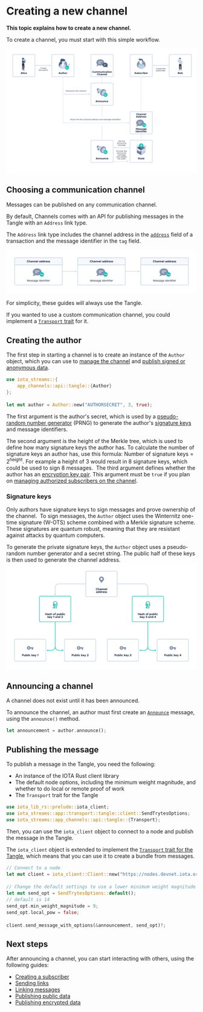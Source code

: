 # Creating a new channel

**This topic explains how to create a new channel.**

To create a channel, you must start with this simple workflow.

![Flowchart for starting a channel](../images/announce-flowchart.png)

## Choosing a communication channel

Messages can be published on any communication channel.

By default, Channels comes with an API for publishing messages in the Tangle with an `Address` link type.

The `Address` link type includes the channel address in the [`address`](root://getting-started/1.1/references/transaction-fields.md) field of a transaction and the message identifier in the `tag` field.

![Header structure](../images/header-structure.png)

For simplicity, these guides will always use the Tangle.

If you wanted to use a custom communication channel, you could implement a [`Transport` trait](https://github.com/iotaledger/streams/blob/master/iota-streams-app/src/transport/mod.rs) for it.

## Creating the author

The first step in starting a channel is to create an instance of the `Author` object, which you can use to [manage the channel](../references/message-types.md#managing-a-channel-as-an-author) and [publish signed or anonymous data](../references/message-types.md#publishing-signed-data-as-an-author).


```rust
use iota_streams::{
    app_channels::api::tangle::{Author}
};

let mut author = Author::new("AUTHORSECRET", 3, true);
```

The first argument is the author's secret, which is used by a [pseudo-random number generator](https://en.wikipedia.org/wiki/Pseudorandom_number_generator) (PRNG) to generate the author's [signature keys](#signature-keys) and message identifiers.

The second argument is the height of the Merkle tree, which is used to define how many signature keys the author has. To calculate the number of signature keys an author has, use this formula: Number of signature keys = 2<sup>height</sup>. For example a height of 3 would result in 8 signature keys, which could be used to sign 8 messages.
    ​
The third argument defines whether the author has an [encryption key pair](#encryption-keys). This argument must be `true` if you plan on [managing authorized subscribers on the channel](../guides/authorizing-subscribers.md).

### Signature keys

Only authors have signature keys to sign messages and prove ownership of the channel.
​
To sign messages, the `Author` object uses the Winternitz one-time signature (W-OTS) scheme combined with a Merkle signature scheme. These signatures are quantum robust, meaning that they are resistant against attacks by quantum computers.

To generate the private signature keys, the `Author` object uses a pseudo-random number generator and a secret string. The public half of these keys is then used to generate the channel address.
​
![Example of a Merkle tree](../images/merkle-tree-channel.png)

## Announcing a channel

A channel does not exist until it has been announced.

To announce the channel, an author must first create an [`Announce`](../references/message-types.md) message, using the `announce()` method.

```rust
let announcement = author.announce();
```

## Publishing the message

To publish a message in the Tangle, you need the following:

- An instance of the IOTA Rust client library
- The default node options, including the minimum weight magnitude, and whether to do local or remote proof of work
- The `Transport` trait for the Tangle

```rust
use iota_lib_rs::prelude::iota_client;
use iota_streams::app::transport::tangle::client::SendTrytesOptions;
use iota_streams::app_channels::api::tangle::{Transport};
```

Then, you can use the `iota_client` object to connect to a node and publish the message in the Tangle.

The `iota_client` object is extended to implement the [`Transport` trait for the Tangle](https://github.com/iotaledger/streams/blob/master/iota-streams-app/src/transport/tangle/client.rs), which means that you can use it to create a bundle from messages.


```rust
// Connect to a node
let mut client = iota_client::Client::new("https://nodes.devnet.iota.org:443");

// Change the default settings to use a lower minimum weight magnitude for the Devnet
let mut send_opt = SendTrytesOptions::default();
// default is 14
send_opt.min_weight_magnitude = 9;
send_opt.local_pow = false;

client.send_message_with_options(&announcement, send_opt)?;
```

## Next steps

After announcing a channel, you can start interacting with others, using the following guides:

- [Creating a subscriber](../guides/creating-a-subscriber.md)
- [Sending links](../guides/sending-links.md)
- [Linking messages](../guides/linking-messages.md)
- [Publishing public data](../guides/publishing-public-data.md)
- [Publishing encrypted data](../guides/publishing-encrypted-data.md)

